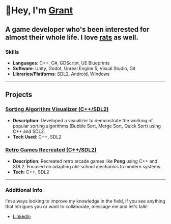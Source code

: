 # 👋Hey, I'm <a href="https://theatricalgrant.github.io/#/projects">Grant</a></h1> 
## A game developer who's been interested for almost their whole life. I love <a href="www.rativerse.com">rats</a> as well.

### Skills
- **Languages**: C++, C#, GDScript, UE Blueprints
- **Software**: Unity, Godot, Unreal Engine 5, Visual Studio, Git
- **Libraries/Platforms**: SDL2, Android, Windows

---

## Projects
### [Sorting Algorithm Visualizer (C++/SDL2)](https://github.com/TheatricalGrant/Sorting-Algorithm-Visualizer)
- **Description**: Developed a visualizer to demonstrate the working of popular sorting algorithms (Bubble Sort, Merge Sort, Quick Sort) using C++ and SDL2.
- **Tech Used**: C++, SDL2

### [Retro Games Recreated (C++/SDL2)](https://github.com/TheatricalGrant/RetroGamesRecreated)
- **Description**: Recreated retro arcade games like **Pong** using C++ and SDL2. Focused on adapting old-school mechanics to modern systems.
- **Tech**: C++, SDL2

---

### Additional Info
I'm always looking to improve my knowledge in the field, if you see anything that intrigues you or want to collaborate, message me and let's talk! 
- [LinkedIn](https://www.linkedin.com/in/grantdavis110/)  
